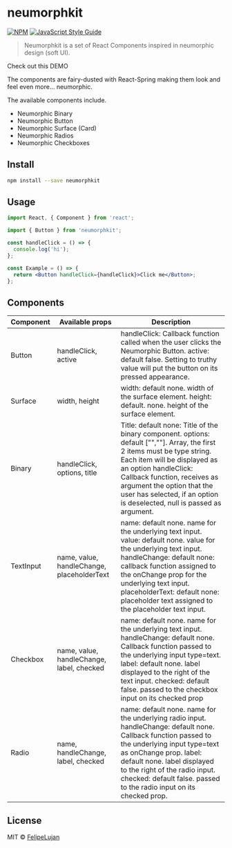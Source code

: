 # neumorphkit

[![NPM](https://img.shields.io/npm/v/neumorphkit.svg)](https://www.npmjs.com/package/neumorphkit) [![JavaScript Style Guide](https://img.shields.io/badge/code_style-standard-brightgreen.svg)](https://standardjs.com)

> Neumorphkit is a set of React Components inspired in neumorphic design (soft UI).

Check out this DEMO

The components are fairy-dusted with React-Spring making them look and feel even more... neumorphic.

The available components include.

- Neumorphic Binary
- Neumorphic Button
- Neumorphic Surface (Card)
- Neumorphic Radios
- Neumorphic Checkboxes

## Install

```bash
npm install --save neumorphkit
```

## Usage

```jsx
import React, { Component } from 'react';

import { Button } from 'neumorphkit';

const handleClick = () => {
  console.log('hi');
};

const Example = () => {
  return <Button handleClick={handleClick}>Click me</Button>;
};
```

## Components

| Component | Available props                            | Description                                                                                                                                                                                                                                                                                                              |
| --------- | ------------------------------------------ | ------------------------------------------------------------------------------------------------------------------------------------------------------------------------------------------------------------------------------------------------------------------------------------------------------------------------ |
| Button    | handleClick, active                        | handleClick: Callback function called when the user clicks the Neumorphic Button. active: default false. Setting to truthy value will put the button on its pressed appearance.                                                                                                                                          |
| Surface   | width, height                              | width: default none. width of the surface element. height: default. none. height of the surface element.                                                                                                                                                                                                                 |
| Binary    | handleClick, options, title                | Title: default none: Title of the binary component. options: default ["",""]. Array, the first 2 items must be type string. Each item will be displayed as an option handleClick: Callback function, receives as argument the option that the user has selected, if an option is deselected, null is passed as argument. |
| TextInput | name, value, handleChange, placeholderText | name: default none. name for the underlying text input. value: default none. value for the underlying text input. handleChange: default none: callback function assigned to the onChange prop for the underlying text input. placeholderText: default none: placeholder text assigned to the placeholder text input.     |
| Checkbox  | name, value, handleChange, label, checked  | name: default none. name for the underlying text input. handleChange: default none. Callback function passed to the underlying input type=text. label: default none. label displayed to the right of the text input. checked: default false. passed to the checkbox input on its checked prop                            |
| Radio     | name, handleChange, label, checked         | name: default none. name for the underlying radio input. handleChange: default none. Callback function passed to the underlying input type=text as onChange prop. label: default none. label displayed to the right of the radio input. checked: default false. passed to the radio input on its checked prop.           |

## License

MIT © [FelipeLujan](https://github.com/FelipeLujan)
